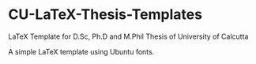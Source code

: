 # CU-LaTeX-Thesis-Templates
LaTeX Template for D.Sc, Ph.D and M.Phil Thesis of University of Calcutta

A simple LaTeX template using Ubuntu fonts. 
